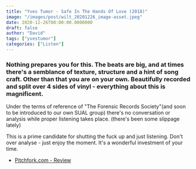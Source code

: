 ```yaml
---
title: "Yves Tumor - Safe In The Hands Of Love (2018)"
image: "/images/post/wilt_20201226_image-asset.jpeg"
date: 2020-12-26T00:00:00.0000000
draft: false
author: "David"
tags: ["yvestumor"]
categories: ["Listen"]
---
```

### Nothing prepares you for this. The beats are big, and at times there's a semblance of texture, structure and a hint of song craft. Other than that you are on your own. Beautifully recorded and split over 4 sides of vinyl - everything about this is magnificent.

 Under the terms of reference of "The Forensic Records Society"(and soon to be introduced to our own SUAL group) there's no conversation or analysis while proper listening takes place. (there's been some slippage lately)

 This is a prime candidate for shutting the fuck up and just listening. Don't over analyse - just enjoy the moment. It's a wonderful investment of your time.

-  [Pitchfork.com - Review](https://pitchfork.com/reviews/albums/yves-tumor-safe-in-the-hands-of-love/)